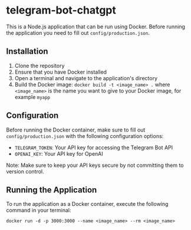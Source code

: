 # telegram-bot-chatgpt

This is a Node.js application that can be run using Docker. Before running the application you need to fill out `config/production.json`.

## Installation
1. Clone the repository
2. Ensure that you have Docker installed
3. Open a terminal and navigate to the application's directory
4. Build the Docker image: `docker build -t <image_name> .` where `<image_name>` is the name you want to give to your Docker image, for example `myapp`

## Configuration
Before running the Docker container, make sure to fill out `config/production.json` with the following configuration options:
- `TELEGRAM_TOKEN`: Your API key for accessing the Telegram Bot API
- `OPENAI_KEY`: Your API key for OpenAI

Note: Make sure to keep your API keys secure by not committing them to version control.

## Running the Application
To run the application as a Docker container, execute the following command in your terminal:

```
docker run -d -p 3000:3000 --name <image_name> --rm <image_name>
```
